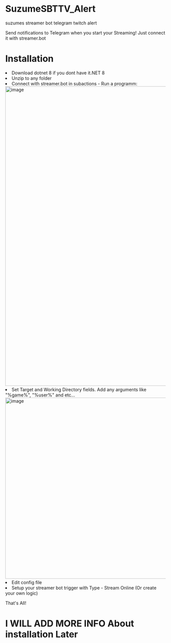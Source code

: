 # SuzumeSBTTV_Alert
suzumes streamer bot telegram twitch alert

Send notifications to Telegram when you start your Streaming! Just connect it with streamer.bot 

<h1>Installation</h1>
<li>Download dotnet 8 if you dont have it<href="https://dotnet.microsoft.com/en-us/download/dotnet/8.0">.NET 8</href></li>
<li>Unzip to any folder</li>
<li>Connect with streamer.bot in subactions - Run a programm: <img width="1083" height="943" alt="image" src="https://github.com/user-attachments/assets/f73e46da-e5df-4984-a40b-027848e68ee8" />
</li>
<li>Set Target and Working Directory fields. Add any arguments like "%game%", "%user%" and etc... <img width="594" height="570" alt="image" src="https://github.com/user-attachments/assets/465389f2-73d5-4b5e-80e6-fd6f4144209f" /></li>
<li>Edit config file </li>
<li>Setup your streamer bot trigger with Type - Stream Online (Or create your own logic)</li>

That's All!

<h1>I WILL ADD MORE INFO About installation Later</h1>
